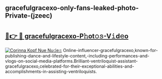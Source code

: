 ## gracefulgracexo-only-fans​-leaked-photo​-Private-(jzeec)


# <h2><a href="https://mediaupload.pro?title=gracefulgracexo&ref=git">🔗👉 🔴 gracefulgracexo-P𝚑ot𝚘𝚜-V𝚒d𝚎o</a></h2>

[![Corinna Kopf Nue Nu𝚍e𝚜](https://i.imgur.com/0qMVB7G.gif)](https://mediaupload.pro?title=gracefulgracexo&ref=git)
Online-influencer-gracefulgracexo,known-for-publishing-dance-and-lifestyle-content,-including-performances-and-vlogs-on-social-media-platforms.Brilliant-ventriloquist-assistant-gracefulgracexo,celebrated-for-their-exceptional-abilities-and-accomplishments-in-assisting-ventriloquists.  